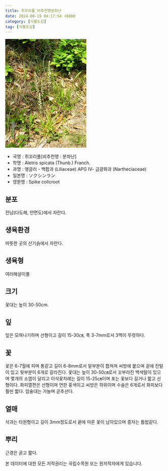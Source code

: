 ```yaml
---
title: 쥐꼬리풀_비추천명분좌난
date: 2024-08-19 04:17:54 +0800
category: [식물도감]
tag: [식물도감]
---
```




![쥐꼬리풀[비추천명 : 분좌난]](/assets/img/fileUpload/plants/basic/Liliaceae/Aletris/561/561_1_th2.jpg)
- 국명 : 쥐꼬리풀[비추천명 : 분좌난]
- 학명 : Aletris spicata (Thunb.) Franch.
- 과명 : 앵글러 - 백합과 (Liliaceae) APG Ⅳ- 금광화과 (Nartheciaceae)
- 일본명 : ソクシンラン
- 영문명 : Spike colicroot


## 분포
전남(다도해, 안면도)에서 자란다.
## 생육환경
따뜻한 곳의 산기슭에서 자란다.
## 생육형
여러해살이풀
## 크기
꽃대는 높이 30-50cm.
## 잎
잎은 모여나기하며 선형이고 길이 15-30㎝, 폭 3-7mm로서 3맥이 뚜렷하다.
## 꽃
꽃은 6-7월에 피며 통같고 길이 6-8mm로서 밑부분이 합쳐져 씨방에 붙으며 겉에 잔털이 있고 윗부분이 6개로 갈라진다. 꽃대는 높이 30-50㎝로서 꼬부라진 백색털이 있으며 몇개의 소엽이 달리고 이삭꽃차례는 길이 15-25㎝이며 포는 꽃보다 길거나 짧고 선형이다. 화피열편은 선형이며 연한 홍색이고 씨방은 하위이며 수술은 6개로서 화피보다 훨씬 짧다. 암술대는 가늘며 곧추선다.
## 열매
삭과는 타원형이고 길이 3mm정도로서 끝에 마른 꽃이 남아있으며 종자는 톱밥같다.
## 뿌리
근경은 굵고 짧다.






본 데이터에 대한 모든 저작권리는 국립수목원 또는 원저작자에게 있습니다.
